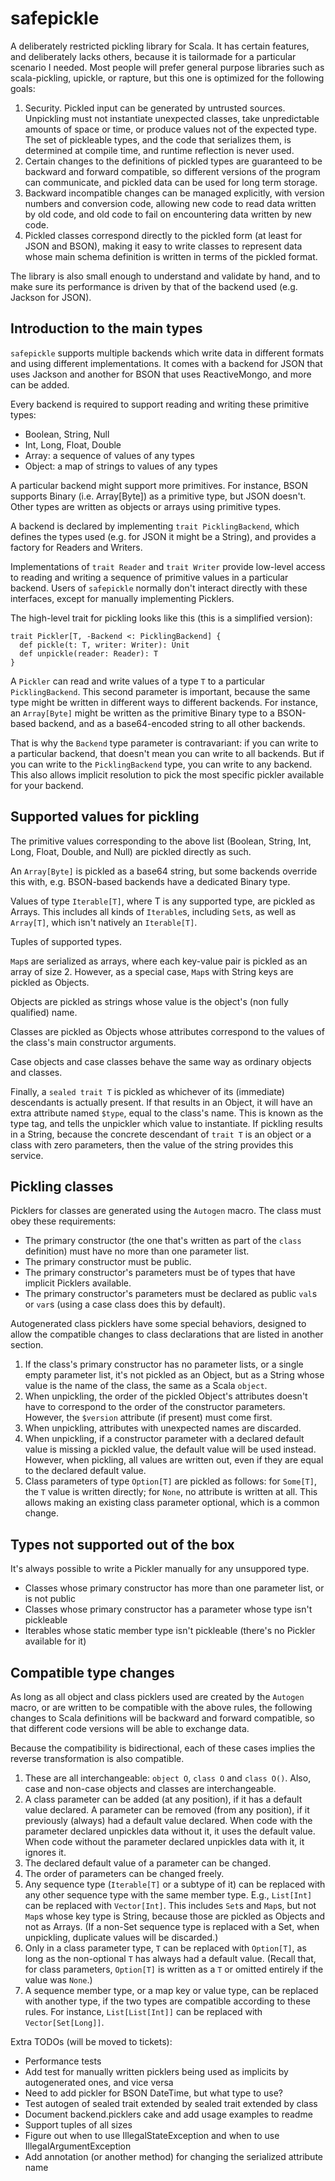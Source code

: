 # safepickle

A deliberately restricted pickling library for Scala. It has certain features, and deliberately lacks others, because it is tailormade for a particular scenario I needed. Most people will prefer general purpose libraries such as scala-pickling, upickle, or rapture, but this one is optimized for the following goals:

 1. Security. Pickled input can be generated by untrusted sources. Unpickling must not instantiate unexpected classes, take unpredictable amounts of space or time, or produce values not of the expected type. The set of pickleable types, and the code that serializes them, is determined at compile time, and runtime reflection is never used.
 2. Certain changes to the definitions of pickled types are guaranteed to be backward and forward compatible, so different versions of the program can communicate, and pickled data can be used for long term storage.
 3. Backward incompatible changes can be managed explicitly, with version numbers and conversion code, allowing new code to read data written by old code, and old code to fail on encountering data written by new code.
 4. Pickled classes correspond directly to the pickled form (at least for JSON and BSON), making it easy to write classes to represent data whose main schema definition is written in terms of the pickled format.

The library is also small enough to understand and validate by hand, and to make sure its performance is driven by that of the backend used (e.g. Jackson for JSON).

## Introduction to the main types

`safepickle` supports multiple backends which write data in different formats and using different implementations. It comes with a backend for JSON that uses Jackson and another for BSON that uses ReactiveMongo, and more can be added.

Every backend is required to support reading and writing these primitive types:
 
 * Boolean, String, Null
 * Int, Long, Float, Double
 * Array: a sequence of values of any types
 * Object: a map of strings to values of any types

A particular backend might support more primitives. For instance, BSON supports Binary (i.e. Array[Byte]) as a primitive type, but JSON doesn't. Other types are written as objects or arrays using primitive types.

A backend is declared by implementing `trait PicklingBackend`, which defines the types used (e.g. for JSON it might be a String), and provides a factory for Readers and Writers.

Implementations of `trait Reader` and `trait Writer` provide low-level access to reading and writing a sequence of primitive values in a particular backend. Users of `safepickle` normally don't interact directly with these interfaces, except for manually implementing Picklers.

The high-level trait for pickling looks like this (this is a simplified version):

```
trait Pickler[T, -Backend <: PicklingBackend] {
  def pickle(t: T, writer: Writer): Unit
  def unpickle(reader: Reader): T
}
```

A `Pickler` can read and write values of a type `T` to a particular `PicklingBackend`. This second parameter is important, because the same type might be written in different ways to different backends. For instance, an `Array[Byte]` might be written as the primitive Binary type to a BSON-based backend, and as a base64-encoded string to all other backends.

That is why the `Backend` type parameter is contravariant: if you can write to a particular backend, that doesn't mean you can write to all backends. But if you can write to the `PicklingBackend` type, you can write to any backend. This also allows implicit resolution to pick the most specific pickler available for your backend.

## Supported values for pickling

The primitive values corresponding to the above list (Boolean, String, Int, Long, Float, Double, and Null) are pickled directly as such.

An `Array[Byte]` is pickled as a base64 string, but some backends override this with, e.g. BSON-based backends have a dedicated Binary type.

Values of type `Iterable[T]`, where T is any supported type, are pickled as Arrays. This includes all kinds of `Iterable`s, including `Set`s, as well as `Array[T]`, which isn't natively an `Iterable[T]`.

Tuples of supported types.

`Map`s are serialized as arrays, where each key-value pair is pickled as an array of size 2. However, as a special case, `Map`s with String keys are pickled as Objects.

Objects are pickled as strings whose value is the object's (non fully qualified) name.

Classes are pickled as Objects whose attributes correspond to the values of the class's main constructor arguments.

Case objects and case classes behave the same way as ordinary objects and classes.

Finally, a `sealed trait T` is pickled as whichever of its (immediate) descendants is actually present. If that results in an Object, it will have an extra attribute named `$type`, equal to the class's name. This is known as the type tag, and tells the unpickler which value to instantiate. If pickling results in a String, because the concrete descendant of `trait T` is an object or a class with zero parameters, then the value of the string provides this service.

## Pickling classes

Picklers for classes are generated using the `Autogen` macro. The class must obey these requirements:

 * The primary constructor (the one that's written as part of the `class` definition) must have no more than one parameter list.
 * The primary constructor must be public.
 * The primary constructor's parameters must be of types that have implicit Picklers available.
 * The primary constructor's parameters must be declared as public `val`s or `var`s (using a case class does this by default).

Autogenerated class picklers have some special behaviors, designed to allow the compatible changes to class declarations that are listed in another section.

 1. If the class's primary constructor has no parameter lists, or a single empty parameter list, it's not pickled as an Object, but as a String whose value is the name of the class, the same as a Scala `object`.
 2. When unpickling, the order of the pickled Object's attributes doesn't have to correspond to the order of the constructor parameters. However, the `$version` attribute (if present) must come first.
 3. When unpickling, attributes with unexpected names are discarded.
 4. When unpickling, if a constructor parameter with a declared default value is missing a pickled value, the default value will be used instead. However, when pickling, all values are written out, even if they are equal to the declared default value.
 5. Class parameters of type `Option[T]` are pickled as follows: for `Some[T]`, the `T` value is written directly; for `None`, no attribute is written at all. This allows making an existing class parameter optional, which is a common change.

## Types not supported out of the box

It's always possible to write a Pickler manually for any unsuppored type.

 * Classes whose primary constructor has more than one parameter list, or is not public
 * Classes whose primary constructor has a parameter whose type isn't pickleable
 * Iterables whose static member type isn't pickleable (there's no Pickler available for it)

## Compatible type changes

As long as all object and class picklers used are created by the `Autogen` macro, or are written to be compatible with the above rules, the following changes to Scala definitions will be backward and forward compatible, so that different code versions will be able to exchange data.

Because the compatibility is bidirectional, each of these cases implies the reverse transformation is also compatible.

 1. These are all interchangeable: `object O`, `class O` and `class O()`. Also, case and non-case objects and classes are interchangeable.
 2. A class parameter can be added (at any position), if it has a default value declared. A parameter can be removed (from any position), if it previously (always) had a default value declared. When code with the parameter declared unpickles data without it, it uses the default value. When code without the parameter declared unpickles data with it, it ignores it.
 3. The declared default value of a parameter can be changed.
 4. The order of parameters can be changed freely.
 5. Any sequence type (`Iterable[T]` or a subtype of it) can be replaced with any other sequence type with the same member type. E.g., `List[Int]`  can be replaced with `Vector[Int]`. This includes `Set`s and `Map`s, but not `Map`s whose key type is String, because those are pickled as Objects and not as Arrays. (If a non-Set sequence type is replaced with a Set, when unpickling, duplicate values will be discarded.)
 6. Only in a class parameter type, `T` can be replaced with `Option[T]`, as long as the non-optional `T` has always had a default value. (Recall that, for class parameters, `Option[T]` is written as a `T` or omitted entirely if the value was `None`.)
 7. A sequence member type, or a map key or value type, can be replaced with another type, if the two types are compatible according to these rules. For instance, `List[List[Int]]` can be replaced with `Vector[Set[Long]]`.

Extra TODOs (will be moved to tickets):
- Performance tests
- Add test for manually written picklers being used as implicits by autogenerated ones, and vice versa
- Need to add pickler for BSON DateTime, but what type to use?
- Test autogen of sealed trait extended by sealed trait extended by class
- Document backend.picklers cake and add usage examples to readme
- Support tuples of all sizes
- Figure out when to use IllegalStateException and when to use IllegalArgumentException
- Add annotation (or another method) for changing the serialized attribute name
